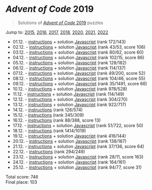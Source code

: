 # *Advent of Code* 2019
> Solutions of [*Advent of Code* 2019](http://adventofcode.com/2019/) puzzles

Jump to: [2015](../2015), [2016](../2016), [2017](../2017), [2018](../2018), [2020](../2020), [2021](../2021), [2022](../2022)

* 01.12. - [instructions](http://adventofcode.com/2019/day/1) + solution [Javascript](./01.js) (rank 172/143)
* 02.12. - [instructions](http://adventofcode.com/2019/day/2) + solution [Javascript](./02.js) (rank 43/53, score 106)
* 03.12. - [instructions](http://adventofcode.com/2019/day/3) + solution [Javascript](./03.js) (rank 80/62, score 60)
* 04.12. - [instructions](http://adventofcode.com/2019/day/4) + solution [Javascript](./04.js) (rank 102/15, score 86)
* 05.12. - [instructions](http://adventofcode.com/2019/day/5) + solution [Javascript](./05.js) (rank 128/182)
* 06.12. - [instructions](http://adventofcode.com/2019/day/6) + solution [Javascript](./06.js) (rank 114/137)
* 07.12. - [instructions](http://adventofcode.com/2019/day/7) + solution [Javascript](./07.js) (rank 49/200, score 52)
* 08.12. - [instructions](http://adventofcode.com/2019/day/8) + solution [Javascript](./08.js) (rank 104/46, score 55)
* 09.12. - [instructions](http://adventofcode.com/2019/day/9) + solution [Javascript](./09.js) (rank 35/1491, score 66)
* 10.12. - [instructions](http://adventofcode.com/2019/day/10) + solution [Javascript](./10.js) (rank 978/528)
* 11.12. - [instructions](http://adventofcode.com/2019/day/11) + solution [Javascript](./11.js) (rank 114/149)
* 12.12. - [instructions](http://adventofcode.com/2019/day/12) + solution [Javascript](./12.js) (rank 304/270)
* 13.12. - [instructions](http://adventofcode.com/2019/day/13) + solution [Javascript](./13.js) (rank 922/717)
* 14.12. - [instructions](http://adventofcode.com/2019/day/14) (rank 126/574)
* 15.12. - [instructions](http://adventofcode.com/2019/day/15) (rank 345/309)
* 16.12. - [instructions](http://adventofcode.com/2019/day/16) (rank 88/388, score 13)
* 17.12. - [instructions](http://adventofcode.com/2019/day/17) + solution [Javascript](./17.js) (rank 51/722, score 50)
* 18.12. - [instructions](http://adventofcode.com/2019/day/18) (rank 1414/1019)
* 19.12. - [instructions](http://adventofcode.com/2019/day/19) + solution [Javascript](./19.js) (rank 416/144)
* 20.12. - [instructions](http://adventofcode.com/2019/day/20) + solution [Javascript](./20.js) (rank 138/187)
* 21.12. - [instructions](http://adventofcode.com/2019/day/21) + solution [Javascript](./21.js) (rank 37/136, score 64)
* 22.12. - [instructions](http://adventofcode.com/2019/day/22) (rank 294/249)
* 23.12. - [instructions](http://adventofcode.com/2019/day/23) + solution [Javascript](./23.js) (rank 28/11, score 163)
* 24.12. - [instructions](http://adventofcode.com/2019/day/24) + solution [Javascript](./24.js) (rank 164/161)
* 25.12. - [instructions](http://adventofcode.com/2019/day/25) + solution [Javascript](./25.js) (rank 94/77, score 31)

Total score: 746  
Final place: 103
